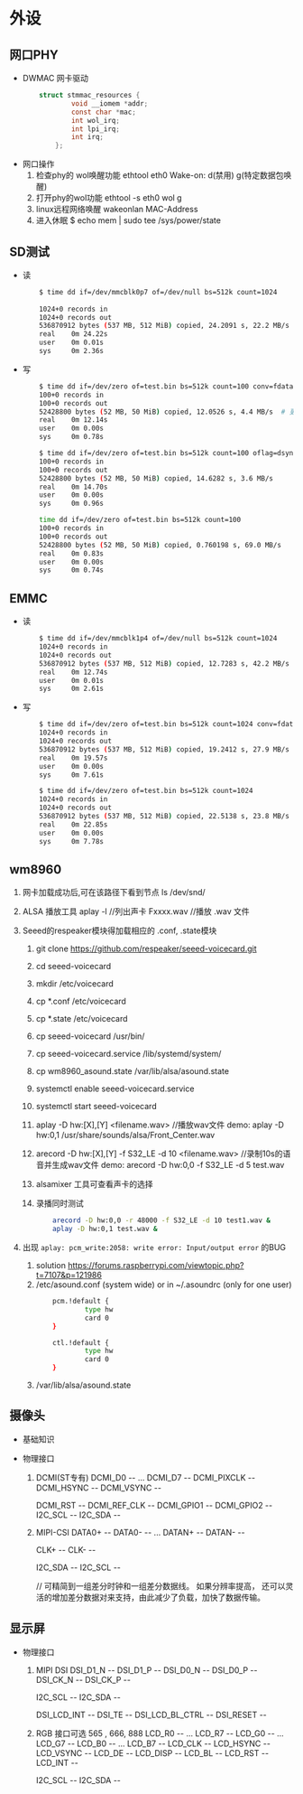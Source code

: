# 外设

## 网口PHY
* DWMAC 网卡驱动
    ```C
        struct stmmac_resources {
                void __iomem *addr;
                const char *mac;
                int wol_irq;
                int lpi_irq;
                int irq;
            };
    ```
* 网口操作
    1. 检查phy的 wol唤醒功能
        ethtool eth0
            Wake-on: d(禁用) g(特定数据包唤醒)
    2. 打开phy的wol功能
        ethtool -s eth0 wol g
    3. linux远程网络唤醒
        wakeonlan MAC-Address
    4. 进入休眠
        $ echo mem | sudo tee /sys/power/state

## SD测试
* 读
    ```sh
        $ time dd if=/dev/mmcblk0p7 of=/dev/null bs=512k count=1024
        
        1024+0 records in
        1024+0 records out
        536870912 bytes (537 MB, 512 MiB) copied, 24.2091 s, 22.2 MB/s
        real    0m 24.22s
        user    0m 0.01s
        sys     0m 2.36s
    ```
* 写
    ```sh
        $ time dd if=/dev/zero of=test.bin bs=512k count=100 conv=fdatasync
        100+0 records in
        100+0 records out
        52428800 bytes (52 MB, 50 MiB) copied, 12.0526 s, 4.4 MB/s  # 更合理
        real    0m 12.14s
        user    0m 0.00s
        sys     0m 0.78s

        $ time dd if=/dev/zero of=test.bin bs=512k count=100 oflag=dsync
        100+0 records in
        100+0 records out
        52428800 bytes (52 MB, 50 MiB) copied, 14.6282 s, 3.6 MB/s
        real    0m 14.70s
        user    0m 0.00s
        sys     0m 0.96s

        time dd if=/dev/zero of=test.bin bs=512k count=100
        100+0 records in
        100+0 records out
        52428800 bytes (52 MB, 50 MiB) copied, 0.760198 s, 69.0 MB/s
        real    0m 0.83s
        user    0m 0.00s
        sys     0m 0.74s
    ```

## EMMC
* 读
    ```sh
        $ time dd if=/dev/mmcblk1p4 of=/dev/null bs=512k count=1024
        1024+0 records in
        1024+0 records out
        536870912 bytes (537 MB, 512 MiB) copied, 12.7283 s, 42.2 MB/s
        real    0m 12.74s
        user    0m 0.01s
        sys     0m 2.61s
    ```
* 写
    ```sh
        $ time dd if=/dev/zero of=test.bin bs=512k count=1024 conv=fdatasync
        1024+0 records in
        1024+0 records out
        536870912 bytes (537 MB, 512 MiB) copied, 19.2412 s, 27.9 MB/s
        real    0m 19.57s
        user    0m 0.00s
        sys     0m 7.61s

        $ time dd if=/dev/zero of=test.bin bs=512k count=1024
        1024+0 records in
        1024+0 records out
        536870912 bytes (537 MB, 512 MiB) copied, 22.5138 s, 23.8 MB/s
        real    0m 22.85s
        user    0m 0.00s
        sys     0m 7.78s
    ```


## wm8960
1. 网卡加载成功后,可在该路径下看到节点
    ls  /dev/snd/

2. ALSA 播放工具
    aplay -l    //列出声卡
    Fxxxx.wav     //播放 .wav 文件

3. Seeed的respeaker模块得加载相应的 .conf,  .state模块
    1. git clone https://github.com/respeaker/seeed-voicecard.git
    2. cd seeed-voicecard
    3. mkdir /etc/voicecard
    4. cp *.conf /etc/voicecard
    5. cp *.state /etc/voicecard
    6. cp seeed-voicecard /usr/bin/
    7. cp seeed-voicecard.service /lib/systemd/system/
    7. cp wm8960_asound.state  /var/lib/alsa/asound.state
    8. systemctl enable  seeed-voicecard.service 
    9. systemctl start   seeed-voicecard
    10. aplay -D hw:[X],[Y] <filename.wav>      //播放wav文件
        demo: aplay -D hw:0,1  /usr/share/sounds/alsa/Front_Center.wav
    11. arecord -D hw:[X],[Y] -f S32_LE -d 10 <filename.wav>    //录制10s的语音并生成wav文件
        demo: arecord -D hw:0,0 -f S32_LE -d 5 test.wav

    12. alsamixer 工具可查看声卡的选择
    13. 录播同时测试
        ```sh
            arecord -D hw:0,0 -r 48000 -f S32_LE -d 10 test1.wav &
            aplay -D hw:0,1 test.wav &
        ```

4. 出现 `aplay: pcm_write:2058: write error: Input/output error` 的BUG
    1. solution
        https://forums.raspberrypi.com/viewtopic.php?t=7107&p=121986
    2.  /etc/asound.conf (system wide) or in ~/.asoundrc (only for one user)
        ```sh
            pcm.!default {
                    type hw
                    card 0
            }

            ctl.!default {
                    type hw
                    card 0
            }
        ```
    3. /var/lib/alsa/asound.state



## 摄像头
* 基础知识

* 物理接口
    1. DCMI(ST专有)
        DCMI_D0 --
        ...
        DCMI_D7 --
        DCMI_PIXCLK --
        DCMI_HSYNC --
        DCMI_VSYNC --

        DCMI_RST --
        DCMI_REF_CLK --
        DCMI_GPIO1 --
        DCMI_GPIO2 --
        I2C_SCL --
        I2C_SDA --
    2. MIPI-CSI
        DATA0+ --
        DATA0- --
        ...
        DATAN+ --
        DATAN- --

        CLK+ --
        CLK- --

        I2C_SDA --
        I2C_SCL --

        // 可精简到一组差分时钟和一组差分数据线。 如果分辨率提高， 还可以灵活的增加差分数据对来支持，由此减少了负载，加快了数据传输。


## 显示屏

* 物理接口
    1. MIPI DSI
        DSI_D1_N -- 
        DSI_D1_P --
        DSI_D0_N -- 
        DSI_D0_P --
        DSI_CK_N --
        DSI_CK_P --

        I2C_SCL -- 
        I2C_SDA -- 

        DSI_LCD_INT --
        DSI_TE --
        DSI_LCD_BL_CTRL --
        DSI_RESET --
    2. RGB 接口可选 565 , 666, 888
        LCD_R0 --
           ...
        LCD_R7 --
        LCD_G0 --
           ...
        LCD_G7 --
        LCD_B0 --
           ...
        LCD_B7 --
        LCD_CLK -- 
        LCD_HSYNC --
        LCD_VSYNC --
        LCD_DE --
        LCD_DISP --
        LCD_BL --
        LCD_RST --
        LCD_INT --

        I2C_SCL --
        I2C_SDA --


